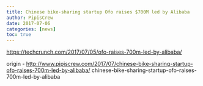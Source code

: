 ```yaml
---
title: Chinese bike-sharing startup Ofo raises $700M led by Alibaba
author: PipisCrew
date: 2017-07-06
categories: [news]
toc: true
---
```


https://techcrunch.com/2017/07/05/ofo-raises-700m-led-by-alibaba/

origin - http://www.pipiscrew.com/2017/07/chinese-bike-sharing-startup-ofo-raises-700m-led-by-alibaba/ chinese-bike-sharing-startup-ofo-raises-700m-led-by-alibaba